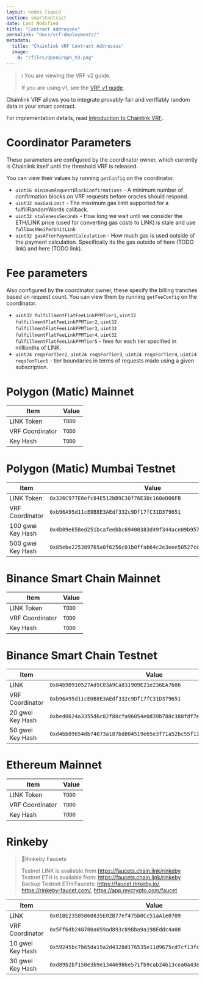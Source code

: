 ```yaml
---
layout: nodes.liquid
section: smartContract
date: Last Modified
title: "Contract Addresses"
permalink: "docs/vrf-deployments/"
metadata:
  title: "Chainlink VRF Contract Addresses"
  image:
    0: "/files/OpenGraph_V3.png"
---
```


> ℹ️ You are viewing the VRF v2 guide.
>
> If you are using v1, see the [VRF v1 guide](./v1).

Chainlink VRF allows you to integrate provably-fair and verifiably random data in your smart contract.

For implementation details, read [Introduction to Chainlink VRF](../chainlink-vrf/).

# Coordinator Parameters
These parameters are configured by the coordinator owner, which currently is Chainlink itself until the threshold VRF is released. 

You can view their values by running `getConfig` on the coordinator.
- `uint16 minimumRequestBlockConfirmations` - A minimum number of confirmation blocks on VRF requests before oracles should respond.
- `uint32 maxGasLimit` - The maximum gas limit supported for a fulfillRandomWords callback.
- `uint32 stalenessSeconds` - How long we wait until we consider the ETH/LINK price (used for converting gas costs to LINK) is stale and use `fallbackWeiPerUnitLink`
- `uint32 gasAfterPaymentCalculation` - How much gas is used outside of the payment calculation. Specifically its the gas outside of here (TODO link) and here (TODO link).

# Fee parameters
Also configured by the coordinator owner, these specify the billing tranches based on request count. 
You can view them by running `getFeeConfig` on the coordinator. 
- `uint32 fulfillmentFlatFeeLinkPPMTier1`, `uint32 fulfillmentFlatFeeLinkPPMTier2`, `uint32 fulfillmentFlatFeeLinkPPMTier3`, `uint32 fulfillmentFlatFeeLinkPPMTier4`, `uint32 fulfillmentFlatFeeLinkPPMTier5` - fees for each tier specified in millionths of LINK.
- `uint24 reqsForTier2`, `uint24 reqsForTier3`, `uint24 reqsForTier4`, `uint24 reqsForTier5` - tier boundaries in terms of requests made using a given subscription.

# Polygon (Matic) Mainnet

|Item|Value|
|---|---|
|LINK Token|`TODO`|
|VRF Coordinator|`TODO`|
|Key Hash|`TODO`|

# Polygon (Matic) Mumbai Testnet

|Item|Value|
|---|---|
|LINK Token|`0x326C977E6efc84E512bB9C30f76E30c160eD06FB`|
|VRF Coordinator|`0xb96A95d11cE0B8E3AEdf332c9Df17fC31D379651`|
|100 gwei Key Hash|`0x4b09e658ed251bcafeebbc69400383d49f344ace09b9576fe248bb02c003fe9f`|
|500 gwei Key Hash|`0x85ebe225389765a0f6256c01b0ffab64c2e3eee50527cca47800417218b84b47`|

# Binance Smart Chain Mainnet

|Item|Value|
|---|---|
|LINK Token|`TODO`|
|VRF Coordinator|`TODO`|
|Key Hash|`TODO`|

# Binance Smart Chain Testnet

|Item|Value|
|---|---|
|LINK|`0x84b9B910527Ad5C03A9Ca831909E21e236EA7b06`|
|VRF Coordinator|`0xb96A95d11cE0B8E3AEdf332c9Df17fC31D379651`|
|20 gwei Key Hash|`0xbed0624a3355d6c02f88cfa96054e0d39b788c380fdf7e14063edea8ba624d7dT`|
|50 gwei Key Hash|`0xd4bb89654db74673a187bd804519e65e3f71a52bc55f11da7601a13dcf505314`|


# Ethereum Mainnet

|Item|Value|
|---|---|
|LINK Token|`TODO`|
|VRF Coordinator|`TODO`|
|Key Hash|`TODO`|

# Rinkeby

> 🚰Rinkeby Faucets
>
> Testnet LINK is available from https://faucets.chain.link/rinkeby
> Testnet ETH is available from: https://faucets.chain.link/rinkeby
> Backup Testnet ETH Faucets: https://faucet.rinkeby.io/, https://rinkeby-faucet.com/, https://app.mycrypto.com/faucet

|Item|Value|
|---|---|
|LINK|`0x01BE23585060835E02B77ef475b0Cc51aA1e0709`|
|VRF Coordinator|`0x5Ff6db248780a059ad893c898ba9a198Eddc4a08`|
|10 gwei Key Hash|`0x59245bc7b65da15a2d4328d176535e11d9675cd7cf13fcb800eb7277da216a36T`|
|30 gwei Key Hash|`0xd89b2bf150e3b9e13446986e571fb9cab24b13cea0a43ea20a6049a85cc807cc`|
